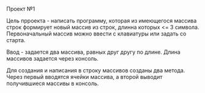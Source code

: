 Проект №1 

Цель прроекта - написать программу, которая из имеющегося массива строк формирует новый массив из строк, длинна которых <= 3 символа. Первоначальный массив можно 
ввести с клавиатуры или задать со старта.

Ввод - задается два массива, равных друг другу по длине. Длина массивов задается через консоль.

Для создания и написания в строку массивов созданы два метода. Через первый вводятся ячейки массива, а второй выводит получившиеся массивы в консоль.
